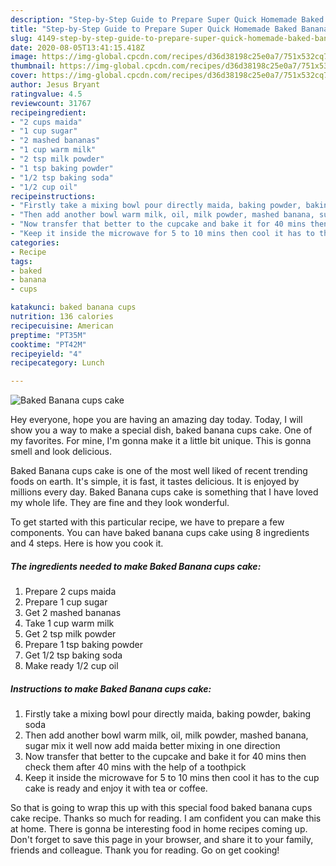 ```yaml
---
description: "Step-by-Step Guide to Prepare Super Quick Homemade Baked Banana cups cake"
title: "Step-by-Step Guide to Prepare Super Quick Homemade Baked Banana cups cake"
slug: 4149-step-by-step-guide-to-prepare-super-quick-homemade-baked-banana-cups-cake
date: 2020-08-05T13:41:15.418Z
image: https://img-global.cpcdn.com/recipes/d36d38198c25e0a7/751x532cq70/baked-banana-cups-cake-recipe-main-photo.jpg
thumbnail: https://img-global.cpcdn.com/recipes/d36d38198c25e0a7/751x532cq70/baked-banana-cups-cake-recipe-main-photo.jpg
cover: https://img-global.cpcdn.com/recipes/d36d38198c25e0a7/751x532cq70/baked-banana-cups-cake-recipe-main-photo.jpg
author: Jesus Bryant
ratingvalue: 4.5
reviewcount: 31767
recipeingredient:
- "2 cups maida"
- "1 cup sugar"
- "2 mashed bananas"
- "1 cup warm milk"
- "2 tsp milk powder"
- "1 tsp baking powder"
- "1/2 tsp baking soda"
- "1/2 cup oil"
recipeinstructions:
- "Firstly take a mixing bowl pour directly maida, baking powder, baking soda"
- "Then add another bowl warm milk, oil, milk powder, mashed banana, sugar mix it well now add maida better mixing in one direction"
- "Now transfer that better to the cupcake and bake it for 40 mins then check them after 40 mins with the help of a toothpick"
- "Keep it inside the microwave for 5 to 10 mins then cool it has to the cup cake is ready and enjoy it with tea or coffee."
categories:
- Recipe
tags:
- baked
- banana
- cups

katakunci: baked banana cups 
nutrition: 136 calories
recipecuisine: American
preptime: "PT35M"
cooktime: "PT42M"
recipeyield: "4"
recipecategory: Lunch

---
```



![Baked Banana cups cake](https://img-global.cpcdn.com/recipes/d36d38198c25e0a7/751x532cq70/baked-banana-cups-cake-recipe-main-photo.jpg)

Hey everyone, hope you are having an amazing day today. Today, I will show you a way to make a special dish, baked banana cups cake. One of my favorites. For mine, I'm gonna make it a little bit unique. This is gonna smell and look delicious.

Baked Banana cups cake is one of the most well liked of recent trending foods on earth. It's simple, it is fast, it tastes delicious. It is enjoyed by millions every day. Baked Banana cups cake is something that I have loved my whole life. They are fine and they look wonderful.




To get started with this particular recipe, we have to prepare a few components. You can have baked banana cups cake using 8 ingredients and 4 steps. Here is how you cook it.

<!--inarticleads1-->

##### The ingredients needed to make Baked Banana cups cake:

1. Prepare 2 cups maida
1. Prepare 1 cup sugar
1. Get 2 mashed bananas
1. Take 1 cup warm milk
1. Get 2 tsp milk powder
1. Prepare 1 tsp baking powder
1. Get 1/2 tsp baking soda
1. Make ready 1/2 cup oil




<!--inarticleads2-->

##### Instructions to make Baked Banana cups cake:

1. Firstly take a mixing bowl pour directly maida, baking powder, baking soda
1. Then add another bowl warm milk, oil, milk powder, mashed banana, sugar mix it well now add maida better mixing in one direction
1. Now transfer that better to the cupcake and bake it for 40 mins then check them after 40 mins with the help of a toothpick
1. Keep it inside the microwave for 5 to 10 mins then cool it has to the cup cake is ready and enjoy it with tea or coffee.




So that is going to wrap this up with this special food baked banana cups cake recipe. Thanks so much for reading. I am confident you can make this at home. There is gonna be interesting food in home recipes coming up. Don't forget to save this page in your browser, and share it to your family, friends and colleague. Thank you for reading. Go on get cooking!
